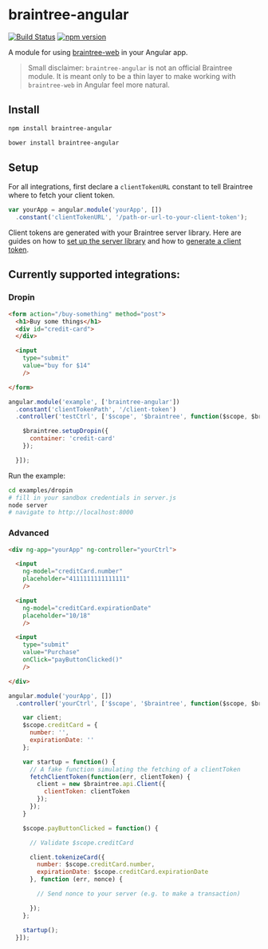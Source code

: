 braintree-angular
=================

[![Build Status](http://img.shields.io/travis/jeffcarp/braintree-angular.svg?style=flat)](https://travis-ci.org/jeffcarp/braintree-angular)
[![npm version](http://img.shields.io/npm/v/braintree-angular.svg?style=flat)](https://travis-ci.org/jeffcarp/braintree-angular)


A module for using [braintree-web](https://github.com/braintree/braintree-web) in your Angular app.

> Small disclaimer: `braintree-angular` is not an official Braintree module. It is meant only to be a thin layer to make working with `braintree-web` in Angular feel more natural.

## Install

```bash
npm install braintree-angular
```

```bash
bower install braintree-angular
```

## Setup

For all integrations, first declare a `clientTokenURL` constant to tell Braintree where to fetch your client token.

```javascript
var yourApp = angular.module('yourApp', [])
  .constant('clientTokenURL', '/path-or-url-to-your-client-token');
```

Client tokens are generated with your Braintree server library. Here are guides on how to [set up the server library](https://developers.braintreepayments.com/sdk/server/setup) and how to [generate a client token](https://developers.braintreepayments.com/sdk/overview/generate-client-token).

## Currently supported integrations:

### Dropin

```html
<form action="/buy-something" method="post">
  <h1>Buy some things</h1>
  <div id="credit-card">
  </div>

  <input
    type="submit"
    value="buy for $14"
    />

</form>
```

```javascript
angular.module('example', ['braintree-angular'])
  .constant('clientTokenPath', '/client-token')
  .controller('testCtrl', ['$scope', '$braintree', function($scope, $braintree) {

    $braintree.setupDropin({
      container: 'credit-card'
    });

  }]);
```

Run the example:

```bash
cd examples/dropin
# fill in your sandbox credentials in server.js
node server
# navigate to http://localhost:8000
```

### Advanced

```html
<div ng-app="yourApp" ng-controller="yourCtrl">

  <input
    ng-model="creditCard.number"
    placeholder="4111111111111111"
    />

  <input
    ng-model="creditCard.expirationDate"
    placeholder="10/18"
    />

  <input
    type="submit"
    value="Purchase"
    onClick="payButtonClicked()"
    />

</div>
```

```javascript
angular.module('yourApp', [])
  .controller('yourCtrl', ['$scope', '$braintree', function($scope, $braintree) {

    var client;
    $scope.creditCard = {
      number: '',
      expirationDate: ''
    };

    var startup = function() {
      // A fake function simulating the fetching of a clientToken
      fetchClientToken(function(err, clientToken) {
        client = new $braintree.api.Client({
          clientToken: clientToken
        });
      });
    }

    $scope.payButtonClicked = function() {

      // Validate $scope.creditCard

      client.tokenizeCard({
        number: $scope.creditCard.number,
        expirationDate: $scope.creditCard.expirationDate
      }, function (err, nonce) {

        // Send nonce to your server (e.g. to make a transaction)

      });
    };

    startup();
  }]);
```
